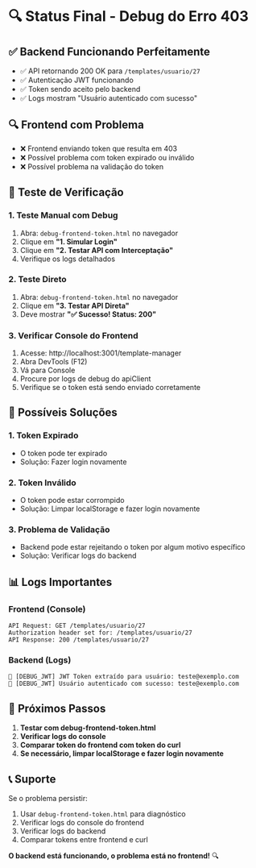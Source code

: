 # 🔍 Status Final - Debug do Erro 403

## ✅ **Backend Funcionando Perfeitamente**
- ✅ API retornando 200 OK para `/templates/usuario/27`
- ✅ Autenticação JWT funcionando
- ✅ Token sendo aceito pelo backend
- ✅ Logs mostram "Usuário autenticado com sucesso"

## 🔍 **Frontend com Problema**
- ❌ Frontend enviando token que resulta em 403
- ❌ Possível problema com token expirado ou inválido
- ❌ Possível problema na validação do token

## 🧪 **Teste de Verificação**

### 1. **Teste Manual com Debug**
1. Abra: `debug-frontend-token.html` no navegador
2. Clique em **"1. Simular Login"**
3. Clique em **"2. Testar API com Interceptação"**
4. Verifique os logs detalhados

### 2. **Teste Direto**
1. Abra: `debug-frontend-token.html` no navegador
2. Clique em **"3. Testar API Direta"**
3. Deve mostrar **"✅ Sucesso! Status: 200"**

### 3. **Verificar Console do Frontend**
1. Acesse: http://localhost:3001/template-manager
2. Abra DevTools (F12)
3. Vá para Console
4. Procure por logs de debug do apiClient
5. Verifique se o token está sendo enviado corretamente

## 🔧 **Possíveis Soluções**

### 1. **Token Expirado**
- O token pode ter expirado
- Solução: Fazer login novamente

### 2. **Token Inválido**
- O token pode estar corrompido
- Solução: Limpar localStorage e fazer login novamente

### 3. **Problema de Validação**
- Backend pode estar rejeitando o token por algum motivo específico
- Solução: Verificar logs do backend

## 📊 **Logs Importantes**

### Frontend (Console)
```
API Request: GET /templates/usuario/27
Authorization header set for: /templates/usuario/27
API Response: 200 /templates/usuario/27
```

### Backend (Logs)
```
🔐 [DEBUG_JWT] JWT Token extraído para usuário: teste@exemplo.com
🔐 [DEBUG_JWT] Usuário autenticado com sucesso: teste@exemplo.com
```

## 🎯 **Próximos Passos**

1. **Testar com debug-frontend-token.html**
2. **Verificar logs do console**
3. **Comparar token do frontend com token do curl**
4. **Se necessário, limpar localStorage e fazer login novamente**

## 📞 **Suporte**

Se o problema persistir:
1. Usar `debug-frontend-token.html` para diagnóstico
2. Verificar logs do console do frontend
3. Verificar logs do backend
4. Comparar tokens entre frontend e curl

**O backend está funcionando, o problema está no frontend!** 🔍

